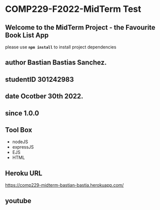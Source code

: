 # COMP229-F2022-MidTerm Test

## Welcome to the MidTerm Project - the Favourite Book List App

please use **`npm install`** to install project dependencies

## **author** Bastian Bastias Sanchez.
## **studentID** 301242983
## **date** Ocotber 30th 2022.
## **since**  1.0.0

## **Tool Box**
- nodeJS
- expressJS
- EJS
- HTML

## **Heroku URL**
https://comp229-midterm-bastian-bastia.herokuapp.com/

## youtube


